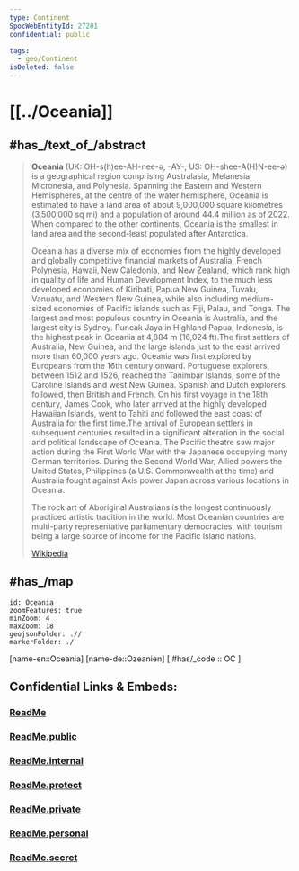 ```yaml
---
type: Continent
SpocWebEntityId: 27201
confidential: public

tags:
  - geo/Continent
isDeleted: false
---
```


# [[../Oceania]] 

## #has_/text_of_/abstract  


> **Oceania** (UK:  OH-s(h)ee-AH-nee-ə, -⁠AY-, US:   OH-shee-A(H)N-ee-ə) is a geographical region comprising Australasia, Melanesia, Micronesia, and Polynesia. Spanning the Eastern and Western Hemispheres, at the centre of the water hemisphere, Oceania is estimated to have a land area of about 9,000,000 square kilometres (3,500,000 sq mi) and a population of around 44.4 million as of 2022. When compared to the other continents, Oceania is the smallest in land area and the second-least populated after Antarctica.
>
> Oceania has a diverse mix of economies from the highly developed and globally competitive financial markets of Australia, French Polynesia, Hawaii, New Caledonia, and New Zealand, which rank high in quality of life and Human Development Index, to the much less developed economies of Kiribati, Papua New Guinea, Tuvalu, Vanuatu, and Western New Guinea, while also including medium-sized economies of Pacific islands such as Fiji, Palau, and Tonga. The largest and most populous country in Oceania is Australia, and the largest city is Sydney. Puncak Jaya in Highland Papua, Indonesia, is the highest peak in Oceania at 4,884 m (16,024 ft).The first settlers of Australia, New Guinea, and the large islands just to the east arrived more than 60,000 years ago. Oceania was first explored by Europeans from the 16th century onward. Portuguese explorers, between 1512 and 1526, reached the Tanimbar Islands, some of the Caroline Islands and west New Guinea. Spanish and Dutch explorers followed, then British and French. On his first voyage in the 18th century, James Cook, who later arrived at the highly developed Hawaiian Islands, went to Tahiti and followed the east coast of Australia for the first time.The arrival of European settlers in subsequent centuries resulted in a significant alteration in the social and political landscape of Oceania. The Pacific theatre saw major action during the First World War with the Japanese occupying many German territories. During the Second World War, Allied powers the United States, Philippines (a U.S. Commonwealth at the time) and Australia fought against Axis power Japan across various locations in Oceania.
>
> The rock art of Aboriginal Australians is the longest continuously practiced artistic tradition in the world. Most Oceanian countries are multi-party representative parliamentary democracies, with tourism being a large source of income for the Pacific island nations.
>
> [Wikipedia](https://en.wikipedia.org/wiki/Oceania)


## #has_/map 

```leaflet
id: Oceania
zoomFeatures: true 
minZoom: 4 
maxZoom: 18
geojsonFolder: .// 
markerFolder: ./
```

[name-en::Oceania]
[name-de::Ozeanien]
[ #has/_code  :: OC ]


## Confidential Links & Embeds: 

### [ReadMe](/_Standards/Earth/Continent/Oceania/ReadMe.md) 

### [ReadMe.public](/_public/Earth/Continent/Oceania/ReadMe.public.md) 

### [ReadMe.internal](/_internal/Earth/Continent/Oceania/ReadMe.internal.md) 

### [ReadMe.protect](/_protect/Earth/Continent/Oceania/ReadMe.protect.md) 

### [ReadMe.private](/_private/Earth/Continent/Oceania/ReadMe.private.md) 

### [ReadMe.personal](/_personal/Earth/Continent/Oceania/ReadMe.personal.md) 

### [ReadMe.secret](/_secret/Earth/Continent/Oceania/ReadMe.secret.md)

